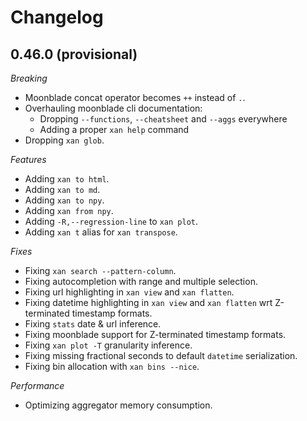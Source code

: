 # Changelog

## 0.46.0 (provisional)

*Breaking*

* Moonblade concat operator becomes `++` instead of `.`.
* Overhauling moonblade cli documentation:
  * Dropping `--functions`, `--cheatsheet` and `--aggs` everywhere
  * Adding a proper `xan help` command
* Dropping `xan glob`.

*Features*

* Adding `xan to html`.
* Adding `xan to md`.
* Adding `xan to npy`.
* Adding `xan from npy`.
* Adding `-R,--regression-line` to `xan plot`.
* Adding `xan t` alias for `xan transpose`.

*Fixes*

* Fixing `xan search --pattern-column`.
* Fixing autocompletion with range and multiple selection.
* Fixing url highlighting in `xan view` and `xan flatten`.
* Fixing datetime highlighting in `xan view` and `xan flatten` wrt Z-terminated timestamp formats.
* Fixing `stats` date & url inference.
* Fixing moonblade support for Z-terminated timestamp formats.
* Fixing `xan plot -T` granularity inference.
* Fixing missing fractional seconds to default `datetime` serialization.
* Fixing bin allocation with `xan bins --nice`.

*Performance*

* Optimizing aggregator memory consumption.
